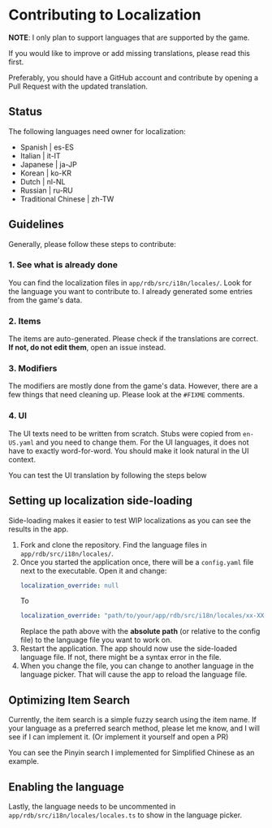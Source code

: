 # Contributing to Localization

**NOTE**: I only plan to support languages that are supported by the game.

If you would like to improve or add missing translations, please read this first.

Preferably, you should have a GitHub account and contribute by opening a Pull Request with the updated translation.

## Status
The following languages need owner for localization:

- Spanish | es-ES
- Italian | it-IT
- Japanese | ja-JP
- Korean | ko-KR
- Dutch | nl-NL
- Russian | ru-RU 
- Traditional Chinese | zh-TW

## Guidelines
Generally, please follow these steps to contribute:
### 1. See what is already done
You can find the localization files in `app/rdb/src/i18n/locales/`. Look for the language you want to contribute to.
I already generated some entries from the game's data.

### 2. Items
The items are auto-generated. Please check if the translations are correct. **If not, do not edit them**, open an issue instead.

### 3. Modifiers
The modifiers are mostly done from the game's data. However, there are a few things that need cleaning up. Please look at the `#FIXME` comments.

### 4. UI
The UI texts need to be written from scratch. Stubs were copied from `en-US.yaml` and you need to change them. For the UI languages, it does not have to exactly word-for-word. You should make it look natural in the UI context.

You can test the UI translation by following the steps below

## Setting up localization side-loading
Side-loading makes it easier to test WIP localizations as you can see the results in the app.

1. Fork and clone the repository. Find the language files in `app/rdb/src/i18n/locales/`.
2. Once you started the application once, there will be a `config.yaml` file next to the executable. Open it and change:
    ```yaml
    localization_override: null
    ```
    To
    ```yaml
    localization_override: "path/to/your/app/rdb/src/i18n/locales/xx-XX.yaml"
    ```
    Replace the path above with the **absolute path** (or relative to the config file) to the language file you want to work on.
3. Restart the application. The app should now use the side-loaded language file. If not, there might be a syntax error in the file.
4. When you change the file, you can change to another language in the language picker. That will cause the app to reload the language file.

## Optimizing Item Search
Currently, the item search is a simple fuzzy search using the item name. If your language as a preferred search method, please let me know, and I will see if I can implement it. (Or implement it yourself and open a PR)

You can see the Pinyin search I implemented for Simplified Chinese as an example.

## Enabling the language
Lastly, the language needs to be uncommented in `app/rdb/src/i18n/locales/locales.ts` to show in the language picker.
